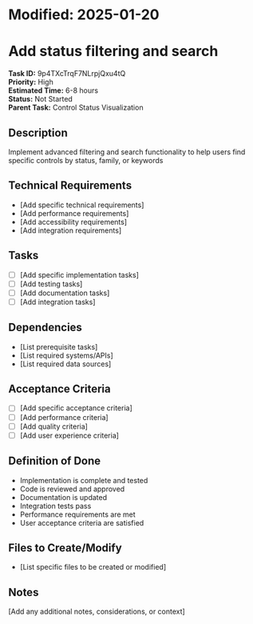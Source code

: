 # Modified: 2025-01-20

# Add status filtering and search

**Task ID:** 9p4TXcTrqF7NLrpjQxu4tQ  
**Priority:** High  
**Estimated Time:** 6-8 hours  
**Status:** Not Started  
**Parent Task:** Control Status Visualization

## Description
Implement advanced filtering and search functionality to help users find specific controls by status, family, or keywords

## Technical Requirements
- [Add specific technical requirements]
- [Add performance requirements]
- [Add accessibility requirements]
- [Add integration requirements]

## Tasks
- [ ] [Add specific implementation tasks]
- [ ] [Add testing tasks]
- [ ] [Add documentation tasks]
- [ ] [Add integration tasks]

## Dependencies
- [List prerequisite tasks]
- [List required systems/APIs]
- [List required data sources]

## Acceptance Criteria
- [ ] [Add specific acceptance criteria]
- [ ] [Add performance criteria]
- [ ] [Add quality criteria]
- [ ] [Add user experience criteria]

## Definition of Done
- Implementation is complete and tested
- Code is reviewed and approved
- Documentation is updated
- Integration tests pass
- Performance requirements are met
- User acceptance criteria are satisfied

## Files to Create/Modify
- [List specific files to be created or modified]

## Notes
[Add any additional notes, considerations, or context]
